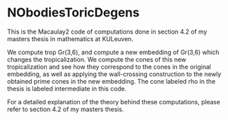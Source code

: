 # NObodiesToricDegens
This is the Macaulay2 code of computations done in section 4.2 of my masters thesis in mathematics at KULeuven. 

We compute trop Gr(3,6), and compute a new embedding of Gr(3,6) which changes the tropicalization. 
We compute the cones of this new tropicalization and see how they correspond to the cones in the original embedding, as well as applying the wall-crossing construction to the newly obtained prime cones in the new embedding.
The cone labeled rho in the thesis is labeled intermediate in this code.

For a detailed explanation of the theory behind these computations, please refer to section 4.2 of my masters thesis.
